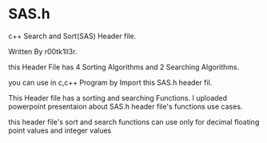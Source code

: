 # SAS.h
c++ Search and Sort(SAS) Header file.

Written By r00tk1ll3r.

this Header File has 4 Sorting Algorithms and 2 Searching Algorithms. 

you can use in c,c++ Program by Import this SAS.h header fil.

This Header file has a sorting and searching Functions. I uploaded powerpoint presentaion about SAS.h header file's functions use cases.

this header file's  sort and search functions can use only for decimal floating point values and integer values
